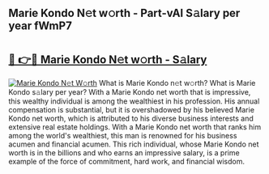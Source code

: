 ## Marie Kondo N𝚎t w𝚘rth - Part-vAI S𝚊lary per year fWmP7

# <h2><a href="http://gc1raj.nevu.top/?p=Marie+Kondo">🔗 👉🔴 Marie Kondo N𝚎t w𝚘rth - S𝚊lary</a></h2>

[![Marie Kondo N𝚎t W𝚘rth](https://i.imgur.com/Oavwk0R.jpeg)](http://gc1raj.nevu.top/?p=Marie+Kondo)
What is Marie Kondo n𝚎t w𝚘rth? What is Marie Kondo s𝚊lary per year?
With a Marie Kondo net worth that is impressive, this wealthy individual is among the wealthiest in his profession. His annual compensation is substantial, but it is overshadowed by his believed Marie Kondo net worth, which is attributed to his diverse business interests and extensive real estate holdings. With a Marie Kondo net worth that ranks him among the world's wealthiest, this man is renowned for his business acumen and financial acumen. This rich individual, whose Marie Kondo net worth is in the billions and who earns an impressive salary, is a prime example of the force of commitment, hard work, and financial wisdom.
